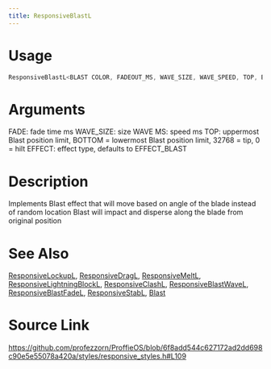 ```yaml
---
title: ResponsiveBlastL
---
```


# Usage
```cpp
ResponsiveBlastL<BLAST COLOR, FADEOUT_MS, WAVE_SIZE, WAVE_SPEED, TOP, BOTTOM, EFFECT>
```

# Arguments
FADE: fade time ms
WAVE_SIZE: size
WAVE MS: speed ms
TOP: uppermost Blast position limit, BOTTOM = lowermost Blast position limit, 32768 = tip, 0 = hilt
EFFECT: effect type, defaults to EFFECT_BLAST

# Description
Implements Blast effect that will move based on angle of the blade instead of random location Blast will impact and disperse along the blade from original position

# See Also
[ResponsiveLockupL](/config/styles/ResponsiveLockupL.html), [ResponsiveDragL](/config/styles/ResponsiveDragL.html), [ResponsiveMeltL](/config/styles/ResponsiveMeltL.html), [ResponsiveLightningBlockL](/config/styles/ResponsiveLightningBlockL.html), [ResponsiveClashL](/config/styles/ResponsiveClashL.html), [ResponsiveBlastWaveL](/config/styles/ResponsiveBlastWaveL.html), [ResponsiveBlastFadeL](/config/styles/ResponsiveBlastFadeL.html), [ResponsiveStabL](/config/styles/ResponsiveStabL.html), [Blast](/config/styles/Blast.html)

# Source Link
https://github.com/profezzorn/ProffieOS/blob/6f8add544c627172ad2dd698c90e5e55078a420a/styles/responsive_styles.h#L109
